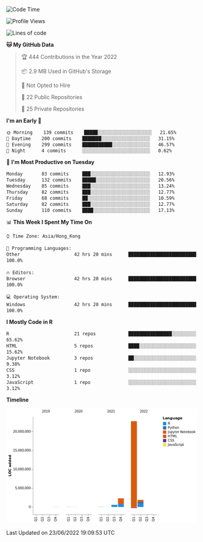 

<!--**wt12318/wt12318** is a ✨ _special_ ✨ repository because its `README.md` (this file) appears on your GitHub profile.-->

<!--START_SECTION:waka-->
![Code Time](http://img.shields.io/badge/Code%20Time-367%20hrs%2049%20mins-blue)

![Profile Views](http://img.shields.io/badge/Profile%20Views-1-blue)

![Lines of code](https://img.shields.io/badge/From%20Hello%20World%20I%27ve%20Written-27%20Million%20lines%20of%20code-blue)

**🐱 My GitHub Data** 

> 🏆 444 Contributions in the Year 2022
 > 
> 📦 2.9 MB Used in GitHub's Storage 
 > 
> 🚫 Not Opted to Hire
 > 
> 📜 22 Public Repositories 
 > 
> 🔑 25 Private Repositories  
 > 
**I'm an Early 🐤** 

```text
🌞 Morning    139 commits    █████░░░░░░░░░░░░░░░░░░░░   21.65% 
🌆 Daytime    200 commits    ███████░░░░░░░░░░░░░░░░░░   31.15% 
🌃 Evening    299 commits    ███████████░░░░░░░░░░░░░░   46.57% 
🌙 Night      4 commits      ░░░░░░░░░░░░░░░░░░░░░░░░░   0.62%

```
📅 **I'm Most Productive on Tuesday** 

```text
Monday       83 commits     ███░░░░░░░░░░░░░░░░░░░░░░   12.93% 
Tuesday      132 commits    █████░░░░░░░░░░░░░░░░░░░░   20.56% 
Wednesday    85 commits     ███░░░░░░░░░░░░░░░░░░░░░░   13.24% 
Thursday     82 commits     ███░░░░░░░░░░░░░░░░░░░░░░   12.77% 
Friday       68 commits     ██░░░░░░░░░░░░░░░░░░░░░░░   10.59% 
Saturday     82 commits     ███░░░░░░░░░░░░░░░░░░░░░░   12.77% 
Sunday       110 commits    ████░░░░░░░░░░░░░░░░░░░░░   17.13%

```


📊 **This Week I Spent My Time On** 

```text
⌚︎ Time Zone: Asia/Hong_Kong

💬 Programming Languages: 
Other                    42 hrs 20 mins      █████████████████████████   100.0%

🔥 Editors: 
Browser                  42 hrs 20 mins      █████████████████████████   100.0%

💻 Operating System: 
Windows                  42 hrs 20 mins      █████████████████████████   100.0%

```

**I Mostly Code in R** 

```text
R                        21 repos            ████████████████░░░░░░░░░   65.62% 
HTML                     5 repos             ████░░░░░░░░░░░░░░░░░░░░░   15.62% 
Jupyter Notebook         3 repos             ██░░░░░░░░░░░░░░░░░░░░░░░   9.38% 
CSS                      1 repo              ░░░░░░░░░░░░░░░░░░░░░░░░░   3.12% 
JavaScript               1 repo              ░░░░░░░░░░░░░░░░░░░░░░░░░   3.12%

```


**Timeline**

![Chart not found](https://raw.githubusercontent.com/wt12318/wt12318/main/charts/bar_graph.png) 


 Last Updated on 23/06/2022 19:09:53 UTC
<!--END_SECTION:waka-->


